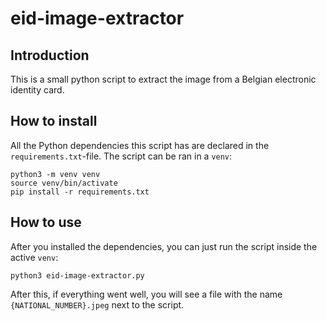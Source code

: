 # eid-image-extractor

## Introduction

This is a small python script to extract the image from a Belgian electronic
identity card.

## How to install

All the Python dependencies this script has are declared in the
`requirements.txt`-file. The script can be ran in a `venv`:
```
python3 -m venv venv
source venv/bin/activate
pip install -r requirements.txt
```

## How to use

After you installed the dependencies, you can just run the script inside the
active `venv`:
```
python3 eid-image-extractor.py
```
After this, if everything went well, you will see a file with the name
```{NATIONAL_NUMBER}.jpeg``` next to the script.
